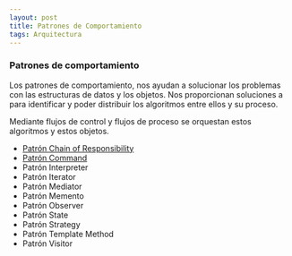 ```yaml
---
layout: post
title: Patrones de Comportamiento
tags: Arquitectura
---
```

### Patrones de comportamiento ###

Los patrones de comportamiento, nos ayudan a solucionar los problemas con las estructuras de datos y los objetos. Nos proporcionan soluciones a para identificar y poder distribuir los algoritmos entre ellos y su proceso.

Mediante flujos de control y flujos de proceso se orquestan estos algoritmos y estos objetos.

- [Patrón Chain of Responsibility](patron-chain-of-responsability "Patrón Chain of Responsibility")
- [Patrón Command](patron-command "Patrón Command")
- Patrón Interpreter
- Patrón Iterator
- Patrón Mediator
- Patrón Memento
- Patrón Observer
- Patrón State
- Patrón Strategy
- Patrón Template Method
- Patrón Visitor



